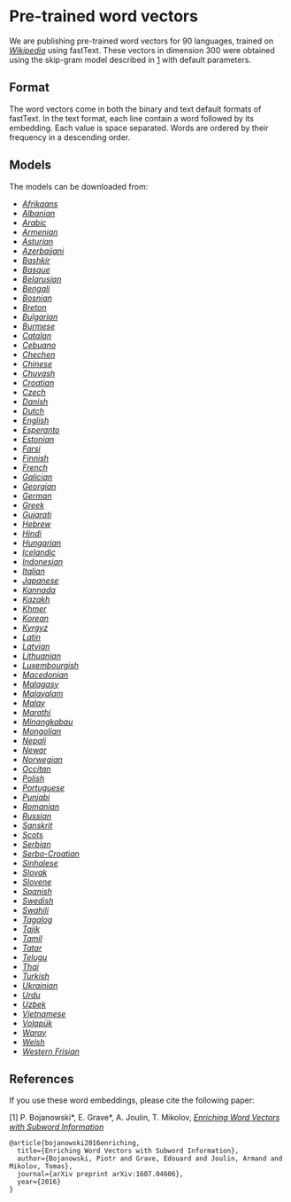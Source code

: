 # Pre-trained word vectors

We are publishing pre-trained word vectors for 90 languages, trained on [*Wikipedia*](https://en.wikipedia.org) using fastText.
These vectors in dimension 300 were obtained using the skip-gram model described in [1](#enriching-word-vectors-with-subword-information) with default parameters.

## Format

The word vectors come in both the binary and text default formats of fastText.
In the text format, each line contain a word followed by its embedding. Each value is space separated.
Words are ordered by their frequency in a descending order.

## Models

The models can be downloaded from:

* [*Afrikaans*](https://s3-us-west-1.amazonaws.com/fasttext-vectors/wiki.af.zip)
* [*Albanian*](https://s3-us-west-1.amazonaws.com/fasttext-vectors/wiki.sq.zip)
* [*Arabic*](https://s3-us-west-1.amazonaws.com/fasttext-vectors/wiki.ar.zip)
* [*Armenian*](https://s3-us-west-1.amazonaws.com/fasttext-vectors/wiki.hy.zip)
* [*Asturian*](https://s3-us-west-1.amazonaws.com/fasttext-vectors/wiki.ast.zip)
* [*Azerbaijani*](https://s3-us-west-1.amazonaws.com/fasttext-vectors/wiki.az.zip)
* [*Bashkir*](https://s3-us-west-1.amazonaws.com/fasttext-vectors/wiki.ba.zip)
* [*Basque*](https://s3-us-west-1.amazonaws.com/fasttext-vectors/wiki.eu.zip)
* [*Belarusian*](https://s3-us-west-1.amazonaws.com/fasttext-vectors/wiki.be.zip)
* [*Bengali*](https://s3-us-west-1.amazonaws.com/fasttext-vectors/wiki.bn.zip)
* [*Bosnian*](https://s3-us-west-1.amazonaws.com/fasttext-vectors/wiki.bs.zip)
* [*Breton*](https://s3-us-west-1.amazonaws.com/fasttext-vectors/wiki.br.zip)
* [*Bulgarian*](https://s3-us-west-1.amazonaws.com/fasttext-vectors/wiki.bg.zip)
* [*Burmese*](https://s3-us-west-1.amazonaws.com/fasttext-vectors/wiki.my.zip)
* [*Catalan*](https://s3-us-west-1.amazonaws.com/fasttext-vectors/wiki.ca.zip)
* [*Cebuano*](https://s3-us-west-1.amazonaws.com/fasttext-vectors/wiki.ceb.zip)
* [*Chechen*](https://s3-us-west-1.amazonaws.com/fasttext-vectors/wiki.ce.zip)
* [*Chinese*](https://s3-us-west-1.amazonaws.com/fasttext-vectors/wiki.zh.zip)
* [*Chuvash*](https://s3-us-west-1.amazonaws.com/fasttext-vectors/wiki.cv.zip)
* [*Croatian*](https://s3-us-west-1.amazonaws.com/fasttext-vectors/wiki.hr.zip)
* [*Czech*](https://s3-us-west-1.amazonaws.com/fasttext-vectors/wiki.cs.zip)
* [*Danish*](https://s3-us-west-1.amazonaws.com/fasttext-vectors/wiki.da.zip)
* [*Dutch*](https://s3-us-west-1.amazonaws.com/fasttext-vectors/wiki.nl.zip)
* [*English*](https://s3-us-west-1.amazonaws.com/fasttext-vectors/wiki.en.zip)
* [*Esperanto*](https://s3-us-west-1.amazonaws.com/fasttext-vectors/wiki.eo.zip)
* [*Estonian*](https://s3-us-west-1.amazonaws.com/fasttext-vectors/wiki.et.zip)
* [*Farsi*](https://s3-us-west-1.amazonaws.com/fasttext-vectors/wiki.fa.zip)
* [*Finnish*](https://s3-us-west-1.amazonaws.com/fasttext-vectors/wiki.fi.zip)
* [*French*](https://s3-us-west-1.amazonaws.com/fasttext-vectors/wiki.fr.zip)
* [*Galician*](https://s3-us-west-1.amazonaws.com/fasttext-vectors/wiki.gl.zip)
* [*Georgian*](https://s3-us-west-1.amazonaws.com/fasttext-vectors/wiki.ka.zip)
* [*German*](https://s3-us-west-1.amazonaws.com/fasttext-vectors/wiki.de.zip)
* [*Greek*](https://s3-us-west-1.amazonaws.com/fasttext-vectors/wiki.el.zip)
* [*Gujarati*](https://s3-us-west-1.amazonaws.com/fasttext-vectors/wiki.gu.zip)
* [*Hebrew*](https://s3-us-west-1.amazonaws.com/fasttext-vectors/wiki.he.zip)
* [*Hindi*](https://s3-us-west-1.amazonaws.com/fasttext-vectors/wiki.hi.zip)
* [*Hungarian*](https://s3-us-west-1.amazonaws.com/fasttext-vectors/wiki.hu.zip)
* [*Icelandic*](https://s3-us-west-1.amazonaws.com/fasttext-vectors/wiki.is.zip)
* [*Indonesian*](https://s3-us-west-1.amazonaws.com/fasttext-vectors/wiki.id.zip)
* [*Italian*](https://s3-us-west-1.amazonaws.com/fasttext-vectors/wiki.it.zip)
* [*Japanese*](https://s3-us-west-1.amazonaws.com/fasttext-vectors/wiki.ja.zip)
* [*Kannada*](https://s3-us-west-1.amazonaws.com/fasttext-vectors/wiki.kn.zip)
* [*Kazakh*](https://s3-us-west-1.amazonaws.com/fasttext-vectors/wiki.kk.zip)
* [*Khmer*](https://s3-us-west-1.amazonaws.com/fasttext-vectors/wiki.km.zip)
* [*Korean*](https://s3-us-west-1.amazonaws.com/fasttext-vectors/wiki.ko.zip)
* [*Kyrgyz*](https://s3-us-west-1.amazonaws.com/fasttext-vectors/wiki.ky.zip)
* [*Latin*](https://s3-us-west-1.amazonaws.com/fasttext-vectors/wiki.la.zip)
* [*Latvian*](https://s3-us-west-1.amazonaws.com/fasttext-vectors/wiki.lv.zip)
* [*Lithuanian*](https://s3-us-west-1.amazonaws.com/fasttext-vectors/wiki.lt.zip)
* [*Luxembourgish*](https://s3-us-west-1.amazonaws.com/fasttext-vectors/wiki.lb.zip)
* [*Macedonian*](https://s3-us-west-1.amazonaws.com/fasttext-vectors/wiki.mk.zip)
* [*Malagasy*](https://s3-us-west-1.amazonaws.com/fasttext-vectors/wiki.mg.zip)
* [*Malayalam*](https://s3-us-west-1.amazonaws.com/fasttext-vectors/wiki.ml.zip)
* [*Malay*](https://s3-us-west-1.amazonaws.com/fasttext-vectors/wiki.ms.zip)
* [*Marathi*](https://s3-us-west-1.amazonaws.com/fasttext-vectors/wiki.mr.zip)
* [*Minangkabau*](https://s3-us-west-1.amazonaws.com/fasttext-vectors/wiki.min.zip)
* [*Mongolian*](https://s3-us-west-1.amazonaws.com/fasttext-vectors/wiki.mn.zip)
* [*Nepali*](https://s3-us-west-1.amazonaws.com/fasttext-vectors/wiki.ne.zip)
* [*Newar*](https://s3-us-west-1.amazonaws.com/fasttext-vectors/wiki.new.zip)
* [*Norwegian*](https://s3-us-west-1.amazonaws.com/fasttext-vectors/wiki.no.zip)
* [*Occitan*](https://s3-us-west-1.amazonaws.com/fasttext-vectors/wiki.oc.zip)
* [*Polish*](https://s3-us-west-1.amazonaws.com/fasttext-vectors/wiki.pl.zip)
* [*Portuguese*](https://s3-us-west-1.amazonaws.com/fasttext-vectors/wiki.pt.zip)
* [*Punjabi*](https://s3-us-west-1.amazonaws.com/fasttext-vectors/wiki.pa.zip)
* [*Romanian*](https://s3-us-west-1.amazonaws.com/fasttext-vectors/wiki.ro.zip)
* [*Russian*](https://s3-us-west-1.amazonaws.com/fasttext-vectors/wiki.ru.zip)
* [*Sanskrit*](https://s3-us-west-1.amazonaws.com/fasttext-vectors/wiki.sa.zip)
* [*Scots*](https://s3-us-west-1.amazonaws.com/fasttext-vectors/wiki.sco.zip)
* [*Serbian*](https://s3-us-west-1.amazonaws.com/fasttext-vectors/wiki.sr.zip)
* [*Serbo-Croatian*](https://s3-us-west-1.amazonaws.com/fasttext-vectors/wiki.sh.zip)
* [*Sinhalese*](https://s3-us-west-1.amazonaws.com/fasttext-vectors/wiki.si.zip)
* [*Slovak*](https://s3-us-west-1.amazonaws.com/fasttext-vectors/wiki.sk.zip)
* [*Slovene*](https://s3-us-west-1.amazonaws.com/fasttext-vectors/wiki.sl.zip)
* [*Spanish*](https://s3-us-west-1.amazonaws.com/fasttext-vectors/wiki.es.zip)
* [*Swedish*](https://s3-us-west-1.amazonaws.com/fasttext-vectors/wiki.sv.zip)
* [*Swahili*](https://drive.google.com/open?id=0B96FnYrZ4SRIeE9abFlQcnZFVWc)
* [*Tagalog*](https://s3-us-west-1.amazonaws.com/fasttext-vectors/wiki.tl.zip)
* [*Tajik*](https://s3-us-west-1.amazonaws.com/fasttext-vectors/wiki.tg.zip)
* [*Tamil*](https://s3-us-west-1.amazonaws.com/fasttext-vectors/wiki.ta.zip)
* [*Tatar*](https://s3-us-west-1.amazonaws.com/fasttext-vectors/wiki.tt.zip)
* [*Telugu*](https://s3-us-west-1.amazonaws.com/fasttext-vectors/wiki.te.zip)
* [*Thai*](https://s3-us-west-1.amazonaws.com/fasttext-vectors/wiki.th.zip)
* [*Turkish*](https://s3-us-west-1.amazonaws.com/fasttext-vectors/wiki.tr.zip)
* [*Ukrainian*](https://s3-us-west-1.amazonaws.com/fasttext-vectors/wiki.uk.zip)
* [*Urdu*](https://s3-us-west-1.amazonaws.com/fasttext-vectors/wiki.ur.zip)
* [*Uzbek*](https://s3-us-west-1.amazonaws.com/fasttext-vectors/wiki.uz.zip)
* [*Vietnamese*](https://s3-us-west-1.amazonaws.com/fasttext-vectors/wiki.vi.zip)
* [*Volapük*](https://s3-us-west-1.amazonaws.com/fasttext-vectors/wiki.vo.zip)
* [*Waray*](https://s3-us-west-1.amazonaws.com/fasttext-vectors/wiki.war.zip)
* [*Welsh*](https://s3-us-west-1.amazonaws.com/fasttext-vectors/wiki.cy.zip)
* [*Western Frisian*](https://s3-us-west-1.amazonaws.com/fasttext-vectors/wiki.fy.zip)

## References

If you use these word embeddings, please cite the following paper:

[1] P. Bojanowski\*, E. Grave\*, A. Joulin, T. Mikolov, [*Enriching Word Vectors with Subword Information*](https://arxiv.org/abs/1607.04606)

```
@article{bojanowski2016enriching,
  title={Enriching Word Vectors with Subword Information},
  author={Bojanowski, Piotr and Grave, Edouard and Joulin, Armand and Mikolov, Tomas},
  journal={arXiv preprint arXiv:1607.04606},
  year={2016}
}
```
